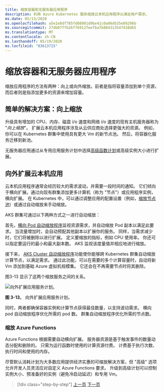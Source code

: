 ```yaml
---
title: 缩放容器和无服务器应用程序
description: 利用 Azure Kubernetes 服务缩放云本机应用程序以满足用户需求。
ms.date: 05/13/2020
ms.openlocfilehash: a5e1e8df785fd08901d9be41c0a06db35e09296b
ms.sourcegitcommit: 27db07ffb26f76912feefba7b884313547410db5
ms.translationtype: MT
ms.contentlocale: zh-CN
ms.lasthandoff: 05/19/2020
ms.locfileid: "83613715"
---
```

# <a name="scaling-containers-and-serverless-applications"></a>缩放容器和无服务器应用程序

缩放应用程序的方法有两种：向上或向外缩放。前者是指将容量添加到单个资源，而后者则是指添加更多的资源来增加容量。

## <a name="the-simple-solution-scaling-up"></a>简单的解决方案：向上缩放

升级具有增加的 CPU、内存、磁盘 i/o 速度和网络 i/o 速度的现有主机服务器称为 "*向上缩放*"。 扩展云本机应用程序涉及从云供应商处选择更强大的资源。 例如，你可以在 Kubernetes 群集中使用具有更大 Vm 的新节点池。 然后，将容器化服务迁移到新池。

无服务器应用通过从专用应用服务计划中选择[高级函数计划](https://docs.microsoft.com/azure/azure-functions/functions-scale)或高级实例大小进行扩展。

## <a name="scaling-out-cloud-native-apps"></a>向外扩展云本机应用

云本机应用程序通常会经历较大的需求波动，并需要一段时间的通知。 它们倾向于横向扩展。通过向现有群集添加更多计算机（称为 "节点"）或应用程序实例，横向扩展。 在 Kubernetes 中，可以通过调整应用的配置设置（例如，[缩放节点池](https://docs.microsoft.com/azure/aks/use-multiple-node-pools#scale-a-node-pool-manually)）或通过自动缩放来手动缩放。

AKS 群集可通过以下两种方式之一进行自动缩放：

首先，[横向 Pod 自动缩放程序](https://docs.microsoft.com/azure/aks/tutorial-kubernetes-scale#autoscale-pods)监视资源需求，并自动缩放 Pod 副本以满足此要求。 当流量增加时，会自动预配其他副本以扩展你的服务。 同样，当需求减少时，它们将被删除以进行扩展。 定义要缩放的指标，例如 CPU 使用率。 你还可以指定要运行的最小和最大副本数。 AKS 监视该度量值并相应地进行缩放。

接下来， [AKS Cluster 自动缩放程序](https://docs.microsoft.com/azure/aks/cluster-autoscaler)功能使你能够跨 Kubernetes 群集自动缩放计算节点，以满足需求。 通过此功能，可以在需要的多个计算容量时，自动将新 Vm 添加到基础 Azure 虚拟机规模集。 它还会在不再需要节点时将其删除。

图3-13 显示了这两个缩放服务之间的关系。

![向外扩展应用服务计划。](./media/aks-cluster-autoscaler.png)

**图 3-13**。 向外扩展应用服务计划。

同时，两者都确保容器实例和计算节点获得最佳数量，以支持波动需求。 横向 pod 自动缩放程序优化所需的 pod 数。 群集自动缩放程序优化所需的节点数。

### <a name="scaling-azure-functions"></a>缩放 Azure Functions

Azure Functions 根据需要自动横向扩展。 服务器资源是基于触发事件的数量动态分配和删除的。 只需为运行函数时使用的计算资源付费。 计费基于执行次数、执行时间和使用的内存。

尽管默认消耗计划为大多数应用提供经济实惠的可缩放解决方案，但 "高级" 选项允许开发人员灵活应对自定义 Azure Functions 要求。 升级到高级计划可以控制实例大小、预准备好的实例（避免冷启动延迟）和专用 Vm。

>[!div class="step-by-step"]
>[上一页](deploy-containers-azure.md)
>[下一页](other-deployment-options.md)
